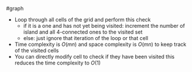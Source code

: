 #graph 
- Loop through all cells of the grid and perform this check
	- if it is a one and has not yet being visited: increment the number of island and all 4-connected ones to the visited set
	- else: just ignore that iteration of the loop or that cell
- Time complexity is $O(mn)$ and space complexity is $O(mn)$ to keep track of the visited cells
- You can directly modify cell to check if they have been visited this reduces the time complexity to $O(1)$  